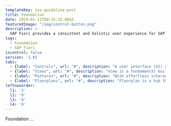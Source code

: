 ```yaml
---
templateKey: ios-guideline-post
title: Foundation
date: 2019-01-11T00:15:32.894Z
featuredImage: "/img/control-button.png"
description: >-
  SAP Fiori provides a consistent and holistic user experience for SAP software. By creating visually pleasing designs with a strong focus on ease of use, the experience is intuitive and simple, across all devices. With effortless interaction patterns, the SAP Fiori UX is designed for a powerful impact across your enterprise.   
tags:
  - Foundation
  - SAP Fiori
iscontrol: false
version: '1.01'
tabs:
  - {label: "Controls", url: "#", description: "A user interface (UI) control is a visual element on a computer screen that helps humans to interact with the underlying software."}
  - {label: "Views", url: "#", description: "View is a fundamental building block of the Fiori for iOS design language. It is a container for which information can be displayed."}
  - {label: "Patterns", url: "#", description: "With effortless interaction patterns, the SAP Fiori UX is designed for a powerful impact across your enterprise."}
  - {label: "Floorplans", url: "#", description: "Floorplan is a hub that provides previews of larger bodies of information sourced from different parts of the app."}
leftnavorder:
  l1: '2'
  l2: '0'
  l3: '0'
  l4: '0'
---
```





Foundation ...
